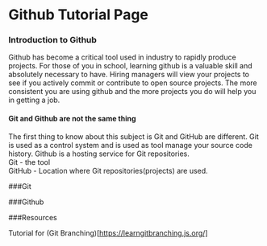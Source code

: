 # Github Tutorial Page

[//]: # (This will be compilation of how I use Git. By no means am I saying this is the only way to use Github)

### Introduction to Github

Github has become a critical tool used in industry to rapidly produce projects. For those of you in school, learning github is a valuable skill and absolutely necessary to have. Hiring managers will view your projects to see if you actively commit or contribute to open source projects. The more consistent you are using github and the more projects you do will help you in getting a job.  

#### Git and Github are not the same thing
The first thing to know about this subject is Git and GitHub are different. Git is used as a control system and is used as tool manage your source code history. Github is a hosting service for Git repositories.  
Git - the tool  
GitHub - Location where Git repositories(projects) are used.  

###Git

###Github

###Resources

Tutorial for (Git Branching)[https://learngitbranching.js.org/]
